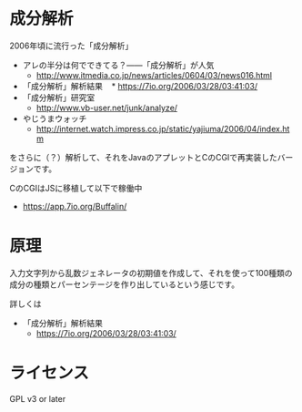 成分解析
=====
2006年頃に流行った「成分解析」

* アレの半分は何でできてる？――「成分解析」が人気
    * http://www.itmedia.co.jp/news/articles/0604/03/news016.html
* 「成分解析」解析結果
    * https://7io.org/2006/03/28/03:41:03/
* 「成分解析」研究室
    * http://www.vb-user.net/junk/analyze/
* やじうまウォッチ
    * http://internet.watch.impress.co.jp/static/yajiuma/2006/04/index.htm

をさらに（？）解析して、それをJavaのアプレットとCのCGIで再実装したバージョンです。

CのCGIはJSに移植して以下で稼働中

* https://app.7io.org/Buffalin/


原理
====
入力文字列から乱数ジェネレータの初期値を作成して、それを使って100種類の成分の種類とパーセンテージを作り出しているという感じです。

詳しくは

* 「成分解析」解析結果
    * https://7io.org/2006/03/28/03:41:03/

ライセンス
====
GPL v3 or later

